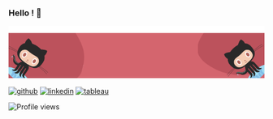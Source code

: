 ### Hello ! 👋

<img src='img/banner.png' >

[<img src='https://cdn.jsdelivr.net/npm/simple-icons@3.0.1/icons/github.svg' alt='github' height='40'>](https://github.com/titigmr)  [<img src='https://cdn.jsdelivr.net/npm/simple-icons@3.0.1/icons/linkedin.svg' alt='linkedin' height='40'>](https://www.linkedin.com/in/titigmr/)  [<img src='https://cdn.jsdelivr.net/npm/simple-icons@3.0.1/icons/tableau.svg' alt='tableau' height='40'>](https://public.tableau.com/profile/thierry1580#!/)

![Profile views](https://gpvc.arturio.dev/titigmr)
